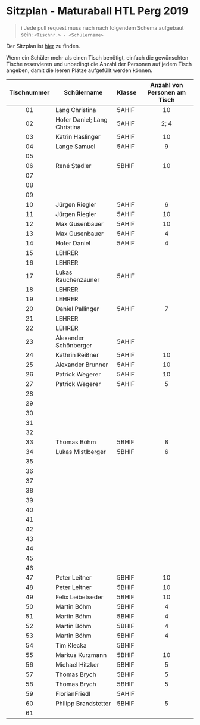 # Sitzplan - Maturaball HTL Perg 2019

>:information_source: Jede pull request muss nach nach folgendem Schema aufgebaut sein: `<Tischnr.> - <Schülername>`

Der Sitzplan ist [hier](./seating-plan.pdf) zu finden.

Wenn ein Schüler mehr als einen Tisch benötigt, einfach die gewünschten Tische reservieren und unbedingt die Anzahl der Personen auf jedem Tisch angeben, damit die leeren Plätze aufgefüllt werden können.

|  Tischnummer |  Schülername          | Klasse | Anzahl von Personen am Tisch |
|:------------:| --------------------- | ------ |:----------------------------:|
|      01      | Lang Christina        | 5AHIF  | 10                           |
|      02      | Hofer Daniel; Lang Christina | 5AHIF  | 2; 4                         |
|      03      | Katrin Haslinger      | 5AHIF  | 10                           |
|      04      | Lange Samuel          | 5AHIF  | 9                            |
|      05      |                       |        |                              |
|      06      | René Stadler          | 5BHIF  | 10                           |
|      07      |                       |        |                              |
|      08      |                       |        |                              |
|      09      |                       |        |                              |
|      10      | Jürgen Riegler        | 5AHIF  | 6                            |
|      11      | Jürgen Riegler        | 5AHIF  | 10                           |
|      12      | Max Gusenbauer        | 5AHIF  | 10                           |
|      13      | Max Gusenbauer        | 5AHIF  | 4                            |
|      14      | Hofer Daniel          | 5AHIF  | 4                            |
|      15      | LEHRER                |        |                              |
|      16      | LEHRER                |        |                              |
|      17      | Lukas Rauchenzauner   | 5AHIF  |                              |
|      18      | LEHRER                |        |                              |
|      19      | LEHRER                |        |                              |
|      20      | Daniel Pallinger      | 5AHIF  | 7                            |
|      21      | LEHRER                |        |                              |
|      22      | LEHRER                |        |                              |
|      23      | Alexander Schönberger | 5AHIF  |                              |
|      24      | Kathrin Reißner       | 5AHIF  | 10                           |
|      25      | Alexander Brunner     | 5AHIF  | 10                           |
|      26      | Patrick Wegerer       | 5AHIF  | 10                           |
|      27      | Patrick Wegerer       | 5AHIF  | 5                            |
|      28      |                       |        |                              |
|      29      |                       |        |                              |
|      30      |                       |        |                              |
|      31      |                       |        |                              |
|      32      |                       |        |                              |
|      33      | Thomas Böhm           | 5BHIF  | 8                            |
|      34      | Lukas Mistlberger     | 5BHIF  | 6                            |
|      35      |                       |        |                              |
|      36      |                       |        |                              |
|      37      |                       |        |                              |
|      38      |                       |        |                              |
|      39      |                       |        |                              |
|      40      |                       |        |                              |
|      41      |                       |        |                              |
|      42      |                       |        |                              |
|      43      |                       |        |                              |
|      44      |                       |        |                              |
|      45      |                       |        |                              |
|      46      |                       |        |                              |
|      47      | Peter Leitner         | 5BHIF  | 10                           |
|      48      | Peter Leitner         | 5BHIF  | 10                           |
|      49      | Felix Leibetseder     | 5BHIF  | 10                           |
|      50      | Martin Böhm           | 5BHIF  | 4                            |
|      51      | Martin Böhm           | 5BHIF  | 4                            |
|      52      | Martin Böhm           | 5BHIF  | 4                            |
|      53      | Martin Böhm           | 5BHIF  | 4                            |
|      54      | Tim Klecka            | 5BHIF  |                              |
|      55      | Markus Kurzmann       | 5BHIF  | 10                           |
|      56      | Michael Hitzker       | 5BHIF  | 5                            |
|      57      | Thomas Brych          | 5BHIF  | 5                            |
|      58      | Thomas Brych          | 5BHIF  | 5                            |
|      59      | FlorianFriedl         | 5AHIF  |                              |
|      60      | Philipp Brandstetter  | 5BHIF  | 5                            |
|      61      |                       |        |                              |
         
